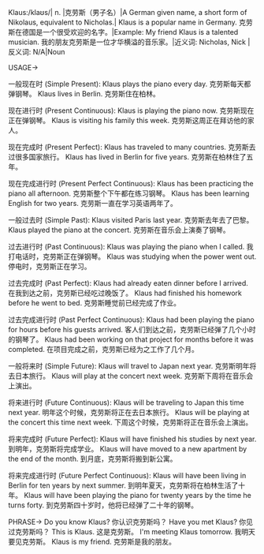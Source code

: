 Klaus:/klaʊs/| n. |克劳斯（男子名）|A German given name, a short form of Nikolaus, equivalent to Nicholas.| Klaus is a popular name in Germany. 克劳斯在德国是一个很受欢迎的名字。|Example: My friend Klaus is a talented musician. 我的朋友克劳斯是一位才华横溢的音乐家。|近义词: Nicholas, Nick |反义词: N/A|Noun

USAGE->

一般现在时 (Simple Present):
Klaus plays the piano every day.  克劳斯每天都弹钢琴。
Klaus lives in Berlin. 克劳斯住在柏林。

现在进行时 (Present Continuous):
Klaus is playing the piano now. 克劳斯现在正在弹钢琴。
Klaus is visiting his family this week. 克劳斯这周正在拜访他的家人。

现在完成时 (Present Perfect):
Klaus has traveled to many countries. 克劳斯去过很多国家旅行。
Klaus has lived in Berlin for five years. 克劳斯在柏林住了五年。

现在完成进行时 (Present Perfect Continuous):
Klaus has been practicing the piano all afternoon. 克劳斯整个下午都在练习钢琴。
Klaus has been learning English for two years. 克劳斯一直在学习英语两年了。


一般过去时 (Simple Past):
Klaus visited Paris last year. 克劳斯去年去了巴黎。
Klaus played the piano at the concert. 克劳斯在音乐会上演奏了钢琴。

过去进行时 (Past Continuous):
Klaus was playing the piano when I called. 我打电话时，克劳斯正在弹钢琴。
Klaus was studying when the power went out.  停电时，克劳斯正在学习。

过去完成时 (Past Perfect):
Klaus had already eaten dinner before I arrived. 在我到达之前，克劳斯已经吃过晚饭了。
Klaus had finished his homework before he went to bed. 克劳斯睡觉前已经完成了作业。

过去完成进行时 (Past Perfect Continuous):
Klaus had been playing the piano for hours before his guests arrived.  客人们到达之前，克劳斯已经弹了几个小时的钢琴了。
Klaus had been working on that project for months before it was completed.  在项目完成之前，克劳斯已经为之工作了几个月。


一般将来时 (Simple Future):
Klaus will travel to Japan next year. 克劳斯明年将去日本旅行。
Klaus will play at the concert next week. 克劳斯下周将在音乐会上演出。

将来进行时 (Future Continuous):
Klaus will be traveling to Japan this time next year. 明年这个时候，克劳斯将正在去日本旅行。
Klaus will be playing at the concert this time next week.  下周这个时候，克劳斯将正在音乐会上演出。

将来完成时 (Future Perfect):
Klaus will have finished his studies by next year. 到明年，克劳斯将完成学业。
Klaus will have moved to a new apartment by the end of the month.  到月底，克劳斯将搬到新公寓。

将来完成进行时 (Future Perfect Continuous):
Klaus will have been living in Berlin for ten years by next summer. 到明年夏天，克劳斯将在柏林生活了十年。
Klaus will have been playing the piano for twenty years by the time he turns forty.  到克劳斯四十岁时，他将已经弹了二十年的钢琴。

PHRASE->
Do you know Klaus? 你认识克劳斯吗？
Have you met Klaus? 你见过克劳斯吗？
This is Klaus. 这是克劳斯。
I'm meeting Klaus tomorrow. 我明天要见克劳斯。
Klaus is my friend. 克劳斯是我的朋友。
